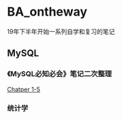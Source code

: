 # BA_ontheway
19年下半年开始一系列自学和复习的笔记

## MySQL

### 《MySQL必知必会》笔记二次整理
[Chatper 1-5](MySQL/MySQLCC_Chatper1-5)

### 统计学


